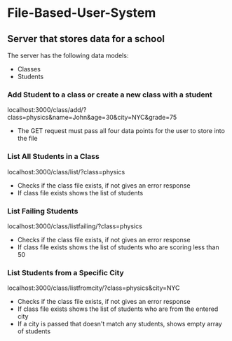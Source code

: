# File-Based-User-System
## Server that stores data for a school
The server has the following data models:
  - Classes
  - Students
### Add Student to a class or create a new class with a student
localhost:3000/class/add/?class=physics&name=John&age=30&city=NYC&grade=75 
  * The GET request must pass all four data points for the user to store into the file
  
### List All Students in a Class
localhost:3000/class/list/?class=physics
  * Checks if the class file exists, if not gives an error response
  * If class file exists shows the list of students
  
### List Failing Students
localhost:3000/class/listfailing/?class=physics
  * Checks if the class file exists, if not gives an error response
  * If class file exists shows the list of students who are scoring less than 50
  
### List Students from a Specific City
localhost:3000/class/listfromcity/?class=physics&city=NYC
  * Checks if the class file exists, if not gives an error response
  * If class file exists shows the list of students who are from the entered city
  * If a city is passed that doesn't match any students, shows empty array of students

